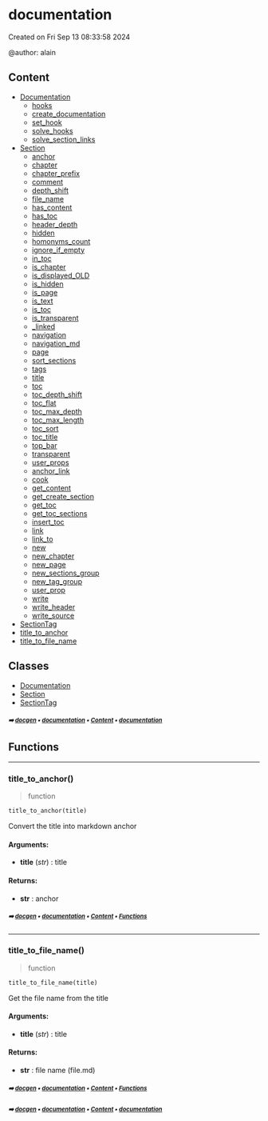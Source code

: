 # documentation

Created on Fri Sep 13 08:33:58 2024

@author: alain

## Content

- [Documentation](docum-documentation.md#documentation)
  - [hooks](docum-documentation.md#hooks)
  - [create_documentation](docum-documentation.md#create_documentation)
  - [set_hook](docum-documentation.md#set_hook)
  - [solve_hooks](docum-documentation.md#solve_hooks)
  - [solve_section_links](docum-documentation.md#solve_section_links)
- [Section](docum-section.md#section)
  - [anchor](docum-section.md#anchor)
  - [chapter](docum-section.md#chapter)
  - [chapter_prefix](docum-section.md#chapter_prefix)
  - [comment](docum-section.md#comment)
  - [depth_shift](docum-section.md#depth_shift)
  - [file_name](docum-section.md#file_name)
  - [has_content](docum-section.md#has_content)
  - [has_toc](docum-section.md#has_toc)
  - [header_depth](docum-section.md#header_depth)
  - [hidden](docum-section.md#hidden)
  - [homonyms_count](docum-section.md#homonyms_count)
  - [ignore_if_empty](docum-section.md#ignore_if_empty)
  - [in_toc](docum-section.md#in_toc)
  - [is_chapter](docum-section.md#is_chapter)
  - [is_displayed_OLD](docum-section.md#is_displayed_old)
  - [is_hidden](docum-section.md#is_hidden)
  - [is_page](docum-section.md#is_page)
  - [is_text](docum-section.md#is_text)
  - [is_toc](docum-section.md#is_toc)
  - [is_transparent](docum-section.md#is_transparent)
  - [\_linked](docum-section.md#_linked)
  - [navigation](docum-section.md#navigation)
  - [navigation_md](docum-section.md#navigation_md)
  - [page](docum-section.md#page)
  - [sort_sections](docum-section.md#sort_sections)
  - [tags](docum-section.md#tags)
  - [title](docum-section.md#title)
  - [toc](docum-section.md#toc)
  - [toc_depth_shift](docum-section.md#toc_depth_shift)
  - [toc_flat](docum-section.md#toc_flat)
  - [toc_max_depth](docum-section.md#toc_max_depth)
  - [toc_max_length](docum-section.md#toc_max_length)
  - [toc_sort](docum-section.md#toc_sort)
  - [toc_title](docum-section.md#toc_title)
  - [top_bar](docum-section.md#top_bar)
  - [transparent](docum-section.md#transparent)
  - [user_props](docum-section.md#user_props)
  - [anchor_link](docum-section.md#anchor_link)
  - [cook](docum-section.md#cook)
  - [get_content](docum-section.md#get_content)
  - [get_create_section](docum-section.md#get_create_section)
  - [get_toc](docum-section.md#get_toc)
  - [get_toc_sections](docum-section.md#get_toc_sections)
  - [insert_toc](docum-section.md#insert_toc)
  - [link](docum-section.md#link)
  - [link_to](docum-section.md#link_to)
  - [new](docum-section.md#new)
  - [new_chapter](docum-section.md#new_chapter)
  - [new_page](docum-section.md#new_page)
  - [new_sections_group](docum-section.md#new_sections_group)
  - [new_tag_group](docum-section.md#new_tag_group)
  - [user_prop](docum-section.md#user_prop)
  - [write](docum-section.md#write)
  - [write_header](docum-section.md#write_header)
  - [write_source](docum-section.md#write_source)
- [SectionTag](docum-sectiontag.md#sectiontag)
- [title_to_anchor](docum---documentation.md#title_to_anchor)
- [title_to_file_name](docum---documentation.md#title_to_file_name)

## Classes



- [Documentation](docum-documentation.md#documentation)
- [Section](docum-section.md#section)
- [SectionTag](docum-sectiontag.md#sectiontag)

##### <sub>:arrow_right: [docgen](index.md#docgen) :black_small_square: [documentation](docum---documentation.md#documentation) :black_small_square: [Content](docum---documentation.md#content) :black_small_square: [documentation](docum---documentation.md#documentation)</sub>

## Functions



----------
### title_to_anchor()

> function

``` python
title_to_anchor(title)
```

Convert the title into markdown anchor

#### Arguments:
- **title** (_str_) : title



#### Returns:
- **str** : anchor

##### <sub>:arrow_right: [docgen](index.md#docgen) :black_small_square: [documentation](docum---documentation.md#documentation) :black_small_square: [Content](docum---documentation.md#content) :black_small_square: [Functions](docum---documentation.md#functions)</sub>

----------
### title_to_file_name()

> function

``` python
title_to_file_name(title)
```

Get the file name from the title

#### Arguments:
- **title** (_str_) : title



#### Returns:
- **str** : file name (file.md)

##### <sub>:arrow_right: [docgen](index.md#docgen) :black_small_square: [documentation](docum---documentation.md#documentation) :black_small_square: [Content](docum---documentation.md#content) :black_small_square: [Functions](docum---documentation.md#functions)</sub>

##### <sub>:arrow_right: [docgen](index.md#docgen) :black_small_square: [documentation](docum---documentation.md#documentation) :black_small_square: [Content](docum---documentation.md#content) :black_small_square: [documentation](docum---documentation.md#documentation)</sub>